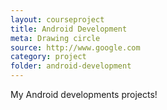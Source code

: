 ```yaml
---
layout: courseproject
title: Android Development
meta: Drawing circle
source: http://www.google.com
category: project
folder: android-development
---
```


My Android developments projects! 